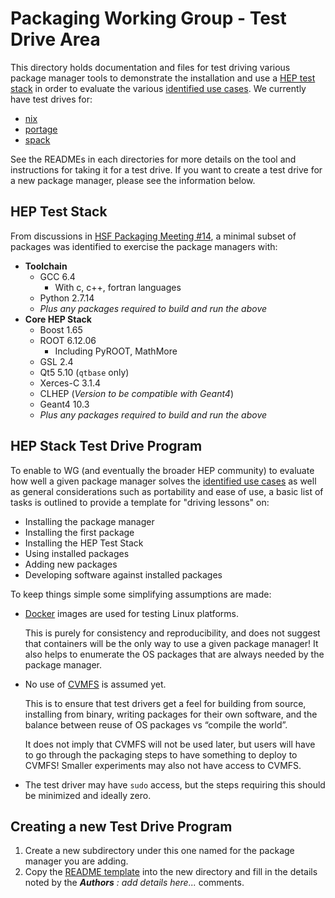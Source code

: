 # Packaging Working Group - Test Drive Area

This directory holds documentation and files for test driving various package manager tools
to demonstrate the installation and use a [HEP test stack](#hep-test-stack) in order to
evaluate the various [identified use cases](https://docs.google.com/document/d/1h-r3XPIXXxmr5tThIh6gu6VcXXRhBXtUuOv14ju3oTI/).
We currently have test drives for:

- [nix](nix)
- [portage](portage)
- [spack](spack)

See the READMEs in each directories for more details on the tool and instructions for taking it for a test drive.
If you want to create a test drive for a new package manager, please see the information below.


## HEP Test Stack

From discussions in [HSF Packaging Meeting #14](https://indico.cern.ch/event/678307/), a minimal subset of packages
was identified to exercise the package managers with:

- **Toolchain**
  - GCC 6.4
    - With c, c++, fortran languages
  - Python 2.7.14
  - _Plus any packages required to build and run the above_
- **Core HEP Stack**
  - Boost 1.65
  - ROOT 6.12.06
    - Including PyROOT, MathMore
  - GSL 2.4
  - Qt5 5.10 (`qtbase` only)
  - Xerces-C 3.1.4
  - CLHEP (_Version to be compatible with Geant4_)
  - Geant4 10.3
  - _Plus any packages required to build and run the above_

## HEP Stack Test Drive Program

To enable to WG (and eventually the broader HEP community) to evaluate how well a given package manager solves the [identified use cases](https://docs.google.com/document/d/1h-r3XPIXXxmr5tThIh6gu6VcXXRhBXtUuOv14ju3oTI/) as well as general considerations such as portability and ease of use, a basic list of tasks is outlined to provide a template for "driving lessons" on:

- Installing the package manager
- Installing the first package
- Installing the HEP Test Stack
- Using installed packages
- Adding new packages
- Developing software against installed packages

To keep things simple some simplifying assumptions are made:

- [Docker](https://www.docker.com) images are used for testing Linux platforms.

  This is purely for consistency and reproducibility, and does not suggest that containers will be the only way to
  use a given package manager! It also helps to enumerate the OS packages that are always needed by the package manager.

- No use of [CVMFS](https://cernvm.cern.ch/portal/filesystem) is assumed yet.

  This is to ensure that test drivers get a feel for building from source,
  installing from binary, writing packages for their own software, and the balance between reuse of OS
  packages vs “compile the world”.

  It does not imply that CVMFS will not be used later, but users will have to go through the packaging steps to have
  something to deploy to CVMFS! Smaller experiments may also not have access to CVMFS.

- The test driver may have `sudo` access, but the steps requiring this should be minimized and ideally zero.

## Creating a new Test Drive Program

1. Create a new subdirectory under this one named for the package manager you are adding.
2. Copy the [README template](TestDriveREADMETemplate.md) into the new directory and fill in the details
   noted by the _**Authors**_ _: add details here..._ comments.

